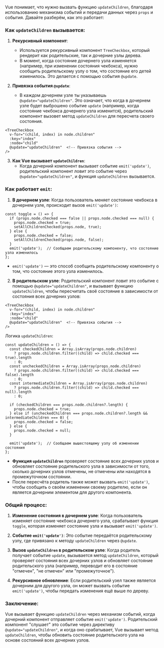 Vue понимает, что нужно вызвать функцию `updateChildren`, благодаря использованию механизма событий и передачи данных через `props` и события. Давайте разберём, как это работает:

### Как `updateChildren` вызывается:

1. **Рекурсивный компонент**:
    
    - Используется рекурсивный компонент `TreeCheckbox`, который рендерит как родительские, так и дочерние узлы дерева.
    - В момент, когда состояние дочернего узла изменяется (например, при изменении состояния чекбокса), нужно сообщить родительскому узлу о том, что состояние его детей изменилось. Это делается с помощью события `@update`.
2. **Привязка события `@update`**:
    
    - В каждом дочернем узле ты указываешь `@update="updateChildren"`. Это означает, что когда в дочернем узле будет выброшено событие `update` (например, когда состояние чекбокса дочернего узла изменится), родительский компонент вызовет метод `updateChildren` для пересчета своего состояния.

```TS
<TreeCheckbox
  v-for="(child, index) in node.children"
  :key="index"
  :node="child"
  @update="updateChildren"  <!-- Привязка события -->
/>
```

3. **Как Vue вызывает `updateChildren`**:
    - Когда дочерний компонент вызывает событие `emit('update')`, родительский компонент ловит это событие через `@update="updateChildren"`, и функция `updateChildren` вызывается.

### Как работает `emit`:

1. **В дочернем узле**: Когда пользователь меняет состояние чекбокса в дочернем узле, происходит вызов `emit('update')`:

```TS
const toggle = () => {
  if (props.node.checked === false || props.node.checked === null) {
    props.node.checked = true;
    setAllChildrenChecked(props.node, true);
  } else {
    props.node.checked = false;
    setAllChildrenChecked(props.node, false);
  }
  emit('update');  // Сообщаем родительскому компоненту, что состояние узла изменилось
};
```
- `emit('update')` — это способ сообщить родительскому компоненту о том, что состояние этого узла изменилось.

2. **В родительском узле**: Родительский компонент ловит это событие с помощью `@update="updateChildren"`, и вызывает функцию `updateChildren`, чтобы пересчитать своё состояние в зависимости от состояния всех дочерних узлов:

```TS
<TreeCheckbox
  v-for="(child, index) in node.children"
  :key="index"
  :node="child"
  @update="updateChildren"  <!-- Привязка события -->
/>
```

Логика `updateChildren`:

```TS
const updateChildren = () => {
  const checkedChildren = Array.isArray(props.node.children)
    ? props.node.children.filter((child) => child.checked === true).length
    : 0;
  const uncheckedChildren = Array.isArray(props.node.children)
    ? props.node.children.filter((child) => child.checked === false).length
    : 0;
  const intermediateChildren = Array.isArray(props.node.children)
    ? props.node.children.filter((child) => child.checked === null).length
    : 0;

  if (checkedChildren === props.node.children?.length) {
    props.node.checked = true;
  } else if (uncheckedChildren === props.node.children?.length && intermediateChildren === 0) {
    props.node.checked = false;
  } else {
    props.node.checked = null;
  }

  emit('update');  // Сообщаем вышестоящему узлу об изменении состояния
};
```

- **Функция `updateChildren`** проверяет состояние всех дочерних узлов и обновляет состояние родительского узла в зависимости от того, сколько дочерних узлов отмечены, не отмечены или находятся в промежуточном состоянии.
- После пересчёта родитель также может вызвать `emit('update')`, чтобы сообщить о своём изменении своему родителю, если он является дочерним элементом для другого компонента.

### Общий процесс:

1. **Изменение состояния в дочернем узле**: Когда пользователь изменяет состояние чекбокса дочернего узла, срабатывает функция `toggle`, которая изменяет состояние узла и вызывает `emit('update')`.
    
2. **Событие `emit('update')`**: Это событие передаётся родительскому узлу, где привязано к методу `updateChildren` через `@update`.
    
3. **Вызов `updateChildren` в родительском узле**: Когда родитель получает событие `update`, вызывается метод `updateChildren`, который проверяет состояния всех дочерних узлов и обновляет состояние родительского узла (например, переводит его в состояние "отмечен", "не отмечен" или "промежуточное").
    
4. **Рекурсивное обновление**: Если родительский узел также является дочерним для другого узла, он может вызвать событие `emit('update')`, чтобы передать изменения ещё выше по дереву.
    

### Заключение:

Vue вызывает функцию `updateChildren` через механизм событий, когда дочерний компонент отправляет событие `emit('update')`. Родительский компонент "слушает" это событие через директиву `@update="updateChildren"`, и когда оно срабатывает, Vue вызывает метод `updateChildren`, чтобы обновить состояние родительского узла на основе состояний всех дочерних узлов.